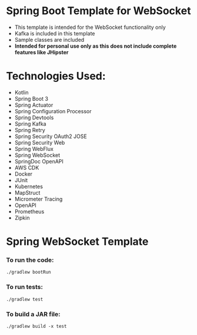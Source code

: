 # Spring Boot Template for WebSocket

- This template is intended for the WebSocket functionality only
- Kafka is included in this template
- Sample classes are included
- **Intended for personal use only as this does not include complete features like JHipster**

# Technologies Used:

- Kotlin
- Spring Boot 3
- Spring Actuator
- Spring Configuration Processor
- Spring Devtools
- Spring Kafka
- Spring Retry
- Spring Security OAuth2 JOSE
- Spring Security Web
- Spring WebFlux
- Spring WebSocket
- SpringDoc OpenAPI
- AWS CDK
- Docker
- JUnit
- Kubernetes
- MapStruct
- Micrometer Tracing
- OpenAPI
- Prometheus
- Zipkin

# Spring WebSocket Template

### To run the code:

`./gradlew bootRun`

### To run tests:

`./gradlew test`

### To build a JAR file:

`./gradlew build -x test`
